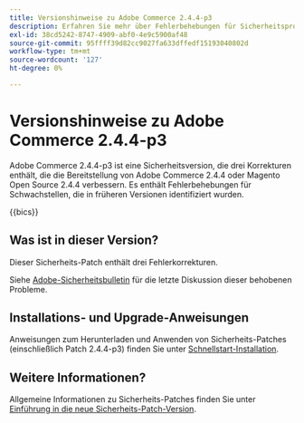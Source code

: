 ```yaml
---
title: Versionshinweise zu Adobe Commerce 2.4.4-p3
description: Erfahren Sie mehr über Fehlerbehebungen für Sicherheitsprobleme in der Adobe Commerce-Version 2.4.4-p3.
exl-id: 38cd5242-8747-4909-abf0-4e9c5900af48
source-git-commit: 95ffff39d82cc9027fa633dffedf15193040802d
workflow-type: tm+mt
source-wordcount: '127'
ht-degree: 0%

---
```


# Versionshinweise zu Adobe Commerce 2.4.4-p3

Adobe Commerce 2.4.4-p3 ist eine Sicherheitsversion, die drei Korrekturen enthält, die die Bereitstellung von Adobe Commerce 2.4.4 oder Magento Open Source 2.4.4 verbessern. Es enthält Fehlerbehebungen für Schwachstellen, die in früheren Versionen identifiziert wurden.

{{bics}}

## Was ist in dieser Version?

Dieser Sicherheits-Patch enthält drei Fehlerkorrekturen.

Siehe [Adobe-Sicherheitsbulletin](https://helpx.adobe.com/security/products/magento/apsb23-17.html) für die letzte Diskussion dieser behobenen Probleme.

## Installations- und Upgrade-Anweisungen

Anweisungen zum Herunterladen und Anwenden von Sicherheits-Patches (einschließlich Patch 2.4.4-p3) finden Sie unter [Schnellstart-Installation](../../../installation/composer.md).

## Weitere Informationen?

Allgemeine Informationen zu Sicherheits-Patches finden Sie unter [Einführung in die neue Sicherheits-Patch-Version](https://community.magento.com/t5/Magento-DevBlog/Introducing-the-New-Security-Patch-Release/ba-p/141287).

